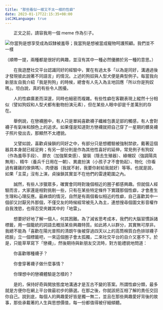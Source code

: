 ```yaml
---
title: "那些看似一樣又不太一樣的性癖"
date: 2023-01-17T22:15:35+08:00
isCJKLanguage: true
---
```


　　正文之前，請容我用一個 meme 作為引子。

![你當狗是想享受成為奴隸被羞辱；我當狗是想被當成寵物呵護照顧。我們並不一樣](https://i.imgur.com/430zhNZ.jpg)

（順帶一提，兩種都是很好的興趣，並沒有其中一種必然優勝於另一種的意思。）

　　在我遊歷社交平台認識同好的經驗中，實在有過太多「以為是同好，溝通過後才發現彼此說著不同語言」的情況。上述的狗奴與人型犬便是典型例子。每當我向新朋友自我介紹「我是狗狗」的時候，總會有人先入為主地回應「所以你是狗奴嗎」。坦白說，真的有些令人困擾。

　　人的性癖廣袤而深邃，同時也細密而複雜。有些性癖在客觀表現上縱然十分相似（譬如狗奴和人型犬都有動物扮演元素），但在某些人眼中卻是千差萬別的存在。

　　舉例說，在戀襪圈中，有人只是單純喜歡襪子纖維包裹足部的觸感，有人會對襪子有氣味和顏色上的追求。如果僅是知道對方戀襪就把自己穿了一星期的髒臭襪子照片發出去，那顯然不太禮貌。

　　又譬如說，喜歡貞操鎖的同好之中，有部分只是想體驗被強制禁欲，戴著這個器具本身就已經足夠；有另一部分則是作為其他性喜好的延伸，常見例子有狗奴（作為羞辱手段）、 膠衣（加強緊束感）、變裝（隱去生殖器）、綠帽奴（強調陽具無用）、精牛（養兵千日用在一朝）、異歲扮演（小孩子才不會勃起）、物化（你看過有雞雞的傢俱嗎）、肉便器（我就不射，我要你射給我就好）等等。也就是說，如果「主菜」沒有上演，貞操鎖其實並不在他們的雷達範圍之內。

　　誠然，有些人涉獵眾多，確實會同時對幾個相近的圈子都感興趣。但就個人經驗而言，大家還是相對挑剔一些，只有在某些特定條件下實踐那個性癖，才會產生生理和心理反應。最麻煩的情況，自然是有兩個看似相近的性癖，自己喜歡其中一個卻又討厭另外那個，不僅交友的時候經常被先入為主，連想搜尋個圖文影音權作自我洩慾，也得忍受夾雜其中的「地雷」。

　　想要好好地了解一個人，何其困難。為了減省思考成本，我們的大腦習慣訴諸標籤，用一個籠統的詞語去概括某些興趣特質。如此將人以群分，其實無可厚非。我總不能為「喜歡在陽光普照的清朗午後被穿過四天以上的高筒棉質白色排球襪子捂臉」立一個標籤吧，一來這個圈子會太孤獨，二來社交平台的自介又塞不下。於是，只能草草寫下「戀襪」，然後期待與新朋友交流時，對方能禮貌地問道：

　　你喜歡哪種襪子？

　　你會穿著襪子做什麼事情？

　　你理想中的戀襪體驗是怎樣的？

　　是的，保持好奇與開放態度地溝通才是亙古不變的答案。所謂性癖分類，最多就是方便你在網上平台做最初步的篩選。在那之後，你就該把互相了解的責任交回你自己。說到底，每個人的興趣愛好皆是獨一無二，並且在那些興趣愛好背後的故事，那些承載著的人生與思想價值，每一份都值得被仔細傾聽。
